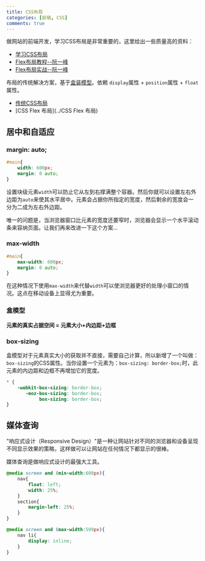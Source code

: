 ```yaml
---
title: CSS布局
categories: [前端, CSS]
comments: true
---
```


做网站的前端开发，学习CSS布局是非常重要的，这里给出一些质量高的资料：

- [学习CSS布局](http://zh.learnlayout.com/)
- [Flex布局教程--阮一峰](http://www.ruanyifeng.com/blog/2015/07/flex-grammar.html)
- [Flex布局实战--阮一峰](http://www.ruanyifeng.com/blog/2015/07/flex-examples.html)

<!-- more -->

布局的传统解决方案，基于[盒装模型](https://developer.mozilla.org/en-US/docs/Web/CSS/box_model)。依赖 `display`属性 + `position`属性 + `float`属性。

- [传统CSS布局](../CSS传统布局)
- [CSS Flex 布局](../CSS Flex 布局)

## 居中和自适应

### margin: auto;

```css
#main{
    width: 600px;
    margin: 0 auto;
}
```

设置块级元素`width`可以防止它从左到右撑满整个容器。然后你就可以设置左右外边距为`auto`来使其水平居中。元素会占据你所指定的宽度，然后剩余的宽度会一分为二成为左右外边距。

唯一的问题是，当浏览器窗口比元素的宽度还要窄时，浏览器会显示一个水平滚动条来容纳页面。让我们再来改进一下这个方案...

### max-width

```css
#main{
    max-width: 600px;
    margin: 0 auto;
}
```

在这种情况下使用`max-width`来代替`width`可以使浏览器更好的处理小窗口的情况。这点在移动设备上显得尤为重要。

### 盒模型

**元素的真实占据空间 = 元素大小+内边距+边框**

### box-sizing

盒模型对于元素真实大小的获取并不直接，需要自己计算，所以新增了一个叫做：`box-sizing`的CSS属性。当你设置一个元素为：`box-sizing: border-box;`时，此元素的内边距和边框不再增加它的宽度。

```css
* {
    -webkit-box-sizing: border-box;
       -moz-box-sizing: border-box;
            box-sizing: border-box;
}
```

## 媒体查询

"响应式设计（Responsive Design）"是一种让网站针对不同的浏览器和设备呈现不同显示效果的策略，这样做可以让网站在任何情况下都显示的很棒。

媒体查询是做响应式设计的最强大工具。

```css
@media screen and (min-width:600px){
    nav{
        float: left;
        width: 25%;
    }
    section{
        margin-left: 25%;
    }
}

@media screen and (max-width:599px){
    nav li{
        display: inline;
    }
}
```

